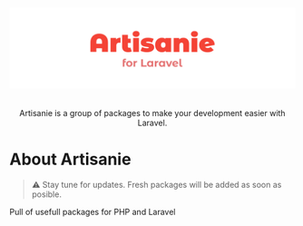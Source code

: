 # <p align="center"><img src="https://raw.githubusercontent.com/artisanie/.github/main/images/artisanie_logo.svg" alt="Artisanie"></p>

 <p align="center">Artisanie is a group of packages to make your development easier with Laravel.</p>

# About Artisanie

> ⚠️ Stay tune for updates. Fresh packages will be added as soon as posible.

Pull of usefull packages for PHP and Laravel
